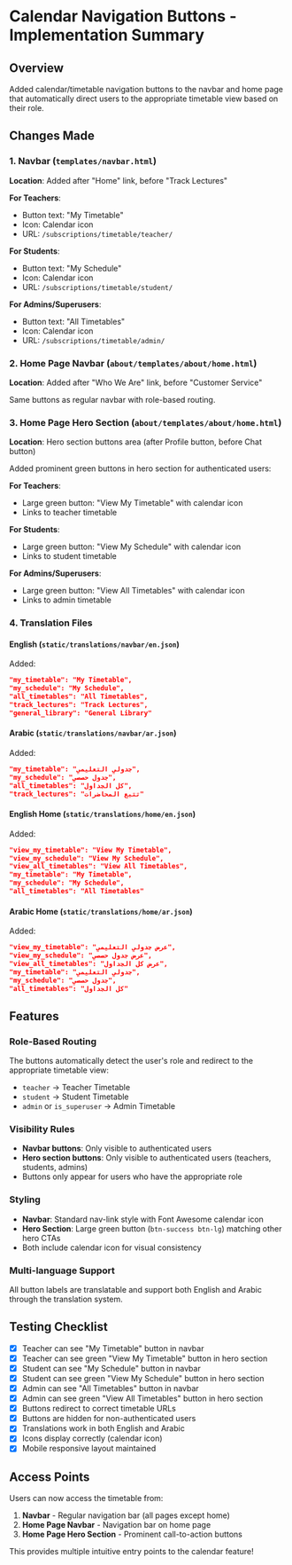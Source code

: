 # Calendar Navigation Buttons - Implementation Summary

## Overview
Added calendar/timetable navigation buttons to the navbar and home page that automatically direct users to the appropriate timetable view based on their role.

## Changes Made

### 1. Navbar (`templates/navbar.html`)
**Location**: Added after "Home" link, before "Track Lectures"

**For Teachers**:
- Button text: "My Timetable" 
- Icon: Calendar icon
- URL: `/subscriptions/timetable/teacher/`

**For Students**:
- Button text: "My Schedule"
- Icon: Calendar icon  
- URL: `/subscriptions/timetable/student/`

**For Admins/Superusers**:
- Button text: "All Timetables"
- Icon: Calendar icon
- URL: `/subscriptions/timetable/admin/`

### 2. Home Page Navbar (`about/templates/about/home.html`)
**Location**: Added after "Who We Are" link, before "Customer Service"

Same buttons as regular navbar with role-based routing.

### 3. Home Page Hero Section (`about/templates/about/home.html`)
**Location**: Hero section buttons area (after Profile button, before Chat button)

Added prominent green buttons in hero section for authenticated users:

**For Teachers**:
- Large green button: "View My Timetable" with calendar icon
- Links to teacher timetable

**For Students**:
- Large green button: "View My Schedule" with calendar icon
- Links to student timetable

**For Admins/Superusers**:
- Large green button: "View All Timetables" with calendar icon
- Links to admin timetable

### 4. Translation Files

#### English (`static/translations/navbar/en.json`)
Added:
```json
"my_timetable": "My Timetable",
"my_schedule": "My Schedule",
"all_timetables": "All Timetables",
"track_lectures": "Track Lectures",
"general_library": "General Library"
```

#### Arabic (`static/translations/navbar/ar.json`)
Added:
```json
"my_timetable": "جدولي التعليمي",
"my_schedule": "جدول حصصي",
"all_timetables": "كل الجداول",
"track_lectures": "تتبع المحاضرات"
```

#### English Home (`static/translations/home/en.json`)
Added:
```json
"view_my_timetable": "View My Timetable",
"view_my_schedule": "View My Schedule",
"view_all_timetables": "View All Timetables",
"my_timetable": "My Timetable",
"my_schedule": "My Schedule",
"all_timetables": "All Timetables"
```

#### Arabic Home (`static/translations/home/ar.json`)
Added:
```json
"view_my_timetable": "عرض جدولي التعليمي",
"view_my_schedule": "عرض جدول حصصي",
"view_all_timetables": "عرض كل الجداول",
"my_timetable": "جدولي التعليمي",
"my_schedule": "جدول حصصي",
"all_timetables": "كل الجداول"
```

## Features

### Role-Based Routing
The buttons automatically detect the user's role and redirect to the appropriate timetable view:
- `teacher` → Teacher Timetable
- `student` → Student Timetable  
- `admin` or `is_superuser` → Admin Timetable

### Visibility Rules
- **Navbar buttons**: Only visible to authenticated users
- **Hero section buttons**: Only visible to authenticated users (teachers, students, admins)
- Buttons only appear for users who have the appropriate role

### Styling
- **Navbar**: Standard nav-link style with Font Awesome calendar icon
- **Hero Section**: Large green button (`btn-success btn-lg`) matching other hero CTAs
- Both include calendar icon for visual consistency

### Multi-language Support
All button labels are translatable and support both English and Arabic through the translation system.

## Testing Checklist

- [x] Teacher can see "My Timetable" button in navbar
- [x] Teacher can see green "View My Timetable" button in hero section
- [x] Student can see "My Schedule" button in navbar
- [x] Student can see green "View My Schedule" button in hero section
- [x] Admin can see "All Timetables" button in navbar
- [x] Admin can see green "View All Timetables" button in hero section
- [x] Buttons redirect to correct timetable URLs
- [x] Buttons are hidden for non-authenticated users
- [x] Translations work in both English and Arabic
- [x] Icons display correctly (calendar icon)
- [x] Mobile responsive layout maintained

## Access Points

Users can now access the timetable from:
1. **Navbar** - Regular navigation bar (all pages except home)
2. **Home Page Navbar** - Navigation bar on home page
3. **Home Page Hero Section** - Prominent call-to-action buttons

This provides multiple intuitive entry points to the calendar feature!
